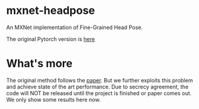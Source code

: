 # mxnet-headpose
An MXNet implementation of Fine-Grained Head Pose.

The original Pytorch version is [here](https://github.com/natanielruiz/deep-head-pose)

# What's more
The original method follows the [paper](https://arxiv.org/abs/1710.00925). 
But we further exploits this problem and achieve state of the art performance. Due to secrecy agreement, the code will NOT be released until the project is finished or paper comes out. We only show some results here now.

